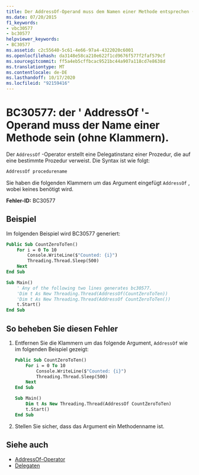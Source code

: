 ```yaml
---
title: Der AddressOf-Operand muss dem Namen einer Methode entsprechen (ohne Klammern).
ms.date: 07/20/2015
f1_keywords:
- vbc30577
- bc30577
helpviewer_keywords:
- BC30577
ms.assetid: c2c55640-5c61-4e66-97a4-4322020c6001
ms.openlocfilehash: da3148e58ca210e622f1cd9676f577f2faf579cf
ms.sourcegitcommit: ff5a4eb5cffbcac9521bc44a907a118cd7e8638d
ms.translationtype: MT
ms.contentlocale: de-DE
ms.lasthandoff: 10/17/2020
ms.locfileid: "92159416"
---
```

# <a name="bc30577-addressof-operand-must-be-the-name-of-a-method-without-parentheses"></a>BC30577: der ' AddressOf '-Operand muss der Name einer Methode sein (ohne Klammern).

Der `AddressOf` -Operator erstellt eine Delegatinstanz einer Prozedur, die auf eine bestimmte Prozedur verweist. Die Syntax ist wie folgt:

```vb
AddressOf procedurename
```

Sie haben die folgenden Klammern um das Argument eingefügt `AddressOf` , wobei keines benötigt wird.

**Fehler-ID:** BC30577

## <a name="example"></a>Beispiel

Im folgenden Beispiel wird BC30577 generiert:

```vb
Public Sub CountZeroToTen()
    For i = 0 To 10
        Console.WriteLine($"Counted: {i}")
        Threading.Thread.Sleep(500)
    Next
End Sub

Sub Main()
    ' Any of the following two lines generates bc30577.
    'Dim t As New Threading.Thread(AddressOf(CountZeroToTen))
    'Dim t As New Threading.Thread(AddressOf CountZeroToTen())
    t.Start()
End Sub
```

## <a name="to-correct-this-error"></a>So beheben Sie diesen Fehler

1. Entfernen Sie die Klammern um das folgende Argument, `AddressOf` wie im folgenden Beispiel gezeigt:

    ```vb
    Public Sub CountZeroToTen()
        For i = 0 To 10
            Console.WriteLine($"Counted: {i}")
            Threading.Thread.Sleep(500)
        Next
    End Sub

    Sub Main()
        Dim t As New Threading.Thread(AddressOf CountZeroToTen)
        t.Start()
    End Sub
    ```

2. Stellen Sie sicher, dass das Argument ein Methodenname ist.

## <a name="see-also"></a>Siehe auch

- [AddressOf-Operator](../operators/addressof-operator.md)
- [Delegaten](../../programming-guide/language-features/delegates/index.md)
